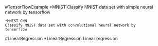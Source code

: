 #TensorFlowExample
	*MNIST
	Classify MNIST data set with simple neural network by tensorflow
	
	*MNIST_CNN
	Classify MNIST data set with convolutional neural network by tensorflow
	
#LinearRegression
	*LinearRegression
	Linear regression
	